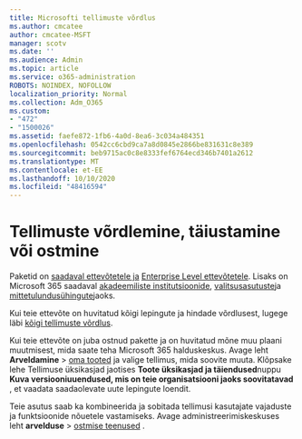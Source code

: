 ```yaml
---
title: Microsofti tellimuste võrdlus
ms.author: cmcatee
author: cmcatee-MSFT
manager: scotv
ms.date: ''
ms.audience: Admin
ms.topic: article
ms.service: o365-administration
ROBOTS: NOINDEX, NOFOLLOW
localization_priority: Normal
ms.collection: Adm_O365
ms.custom:
- "472"
- "1500026"
ms.assetid: faefe872-1fb6-4a0d-8ea6-3c034a484351
ms.openlocfilehash: 0542cc6cbd9ca7a8d0845e2866be831631c8e389
ms.sourcegitcommit: beb9715ac0c8e8333fef6764ecd346b7401a2612
ms.translationtype: MT
ms.contentlocale: et-EE
ms.lasthandoff: 10/10/2020
ms.locfileid: "48416594"
---
```

# <a name="compare-upgrade-or-purchase-subscriptions"></a>Tellimuste võrdlemine, täiustamine või ostmine
  
Paketid on [saadaval ettevõtetele ja](https://www.microsoft.com/microsoft-365/business/compare-all-microsoft-365-business-products?tab=2&rtc=1) [Enterprise Level ettevõtetele](https://www.microsoft.com/microsoft-365/enterprise/compare-office-365-plans?rtc=1). Lisaks on Microsoft 365 saadaval [akadeemiliste institutsioonide](https://www.microsoft.com/microsoft-365/academic/compare-office-365-education-plans?rtc=1&activetab=tab%3aprimaryr1), [valitsusasutuste](https://www.microsoft.com/microsoft-365/government/compare-office-365-government-plans?rtc=1)ja [mittetulundusühingute](https://www.microsoft.com/microsoft-365/nonprofit/office-365-nonprofit-plans-and-pricing?&rtc=1&activetab=tab%3aprimaryr1)jaoks.
  
Kui teie ettevõte on huvitatud kõigi lepingute ja hindade võrdlusest, lugege läbi [kõigi tellimuste võrdlus](https://www.microsoft.com/microsoft-365/enterprise/compare-office-365-plans?rtc=1).
  
Kui teie ettevõte on juba ostnud pakette ja on huvitatud mõne muu plaani muutmisest, mida saate teha Microsoft 365 halduskeskus. Avage leht **Arveldamine** \> [oma tooted](https://go.microsoft.com/fwlink/p/?linkid=842054) ja valige tellimus, mida soovite muuta. Klõpsake lehe Tellimuse üksikasjad jaotises **Toote üksikasjad ja täiendused**nuppu **Kuva versiooniuuendused, mis on teie organisatsiooni jaoks soovitatavad** , et vaadata saadaolevate uute lepingute loendit.
  
Teie asutus saab ka kombineerida ja sobitada tellimusi kasutajate vajaduste ja funktsioonide nõuetele vastamiseks. Avage administreerimiskeskuses leht **arvelduse** \> [ostmise teenused](https://go.microsoft.com/fwlink/p/?linkid=868433) . 